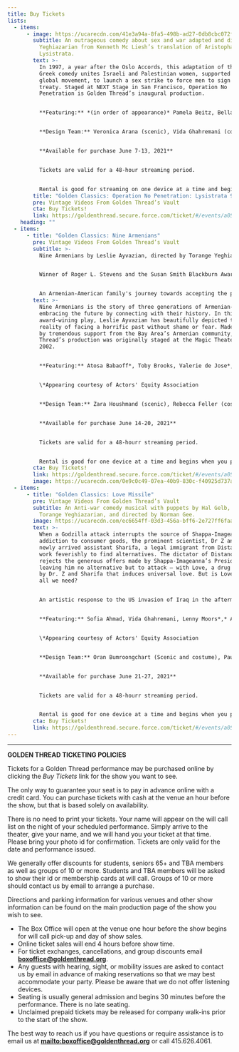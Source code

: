 ```yaml
---
title: Buy Tickets
lists:
  - items:
      - image: https://ucarecdn.com/41e3a94a-8fa5-498b-ad27-0db8cbc072ff/
        subtitle: An outrageous comedy about sex and war adapted and directed by Torange
          Yeghiazarian from Kenneth Mc Liesh’s translation of Aristophanes’
          Lysistrata.
        text: >-
          In 1997, a year after the Oslo Accords, this adaptation of the classic
          Greek comedy unites Israeli and Palestinian women, supported by a
          global movement, to launch a sex strike to force men to sign a peace
          treaty. Staged at NEXT Stage in San Francisco, Operation No
          Penetration is Golden Thread’s inaugural production.   


          **Featuring:** *(in order of appearance)* Pamela Beitz, Bella Warda, Reema Bahnasy, Jennifer Darya Maghsoudi, Janet Acio, Maria Zamroud, Dylin Redling, Siamak Mirnezami, Clarence A Mitchell, Ali Dadgar, Greg Denzler, Von Scott Bair, Peter Mc Carron, Koorosh Angali. 


          **Design Team:** Veronica Arana (scenic), Vida Ghahremani (costumes), Jodie Ferguson (lighting). Dance choreography by Shahrzad Khorsandi. Fight choreography by Paul Sherman.


          **Available for purchase June 7-13, 2021** 


          Tickets are valid for a 48-hour streaming period.


          Rental is good for streaming on one device at a time and begins when you press play.
        title: "Golden Classics: Operation No Penetration: Lysistrata 97! "
        pre: Vintage Videos From Golden Thread’s Vault
        cta: Buy Tickets!
        link: https://goldenthread.secure.force.com/ticket/#/events/a0S3Z000007XYpYUAW
    heading: ""
  - items:
      - title: "Golden Classics: Nine Armenians"
        pre: Vintage Videos From Golden Thread’s Vault
        subtitle: >-
          Nine Armenians by Leslie Ayvazian, directed by Torange Yeghiazarian.


          Winner of Roger L. Stevens and the Susan Smith Blackburn Award.


          An Armenian-American family's journey towards accepting the past and embracing the future.
        text: >-
          Nine Armenians is the story of three generations of Armenian-Americans
          embracing the future by connecting with their history. In this
          award-wining play, Leslie Ayvazian has beautifully depicted the
          reality of facing a horrific past without shame or fear. Made possible
          by tremendous support from the Bay Area’s Armenian community, Golden
          Thread’s production was originally staged at the Magic Theater in
          2002.


          **Featuring:** Atosa Babaoff*, Toby Brooks, Valerie de Jose*, Vida Ghahremani, Behzad Golemohammadi, Joe Higgins*, Earll Kingston*, Lara Palanjian, Ruby Unger*


          \*Appearing courtesy of Actors' Equity Association


          **Design Team:** Zara Houshmand (scenic), Rebecca Feller (costumes), Robert Ted Anderson (lighting), Saeed Ganji (sound), Homayoun Makui (graphic). Dramaturgy by Hal Gelb. Dance choreography by Carol Kazarian and Nadine Takvorian. Music consultant: Sarine Balian. Original music, Listen to My Heart, by Datevik Hovanessian.


          **Available for purchase June 14-20, 2021**


          Tickets are valid for a 48-hourr streaming period.


          Rental is good for one device at a time and begins when you press play.
        cta: Buy Tickets!
        link: https://goldenthread.secure.force.com/ticket/#/events/a0S3Z000007XaonUAC
        image: https://ucarecdn.com/0e9c0c49-07ea-40b9-830c-f40925d737ac/
  - items:
      - title: "Golden Classics: Love Missile"
        pre: Vintage Videos From Golden Thread’s Vault
        subtitle: An Anti-war comedy musical with puppets by Hal Gelb, Janaki Ranpura,
          Torange Yeghiazarian, and directed by Norman Gee.
        image: https://ucarecdn.com/ec6654ff-03d3-456a-bff6-2e727ff6faae/
        text: >-
          When a Godzilla attack interrupts the source of Shappa-Imageanna’s
          addiction to consumer goods, the prominent scientist, Dr Z and his
          newly arrived assistant Sharifa, a legal immigrant from Distancia,
          work feverishly to find alternatives. The dictator of Distancia
          rejects the generous offers made by Shappa-Imageanna’s President
          leaving him no alternative but to attack – with Love, a drug developed
          by Dr. Z and Sharifa that induces universal love. But is Love really
          all we need? 


          An artistic response to the US invasion of Iraq in the aftermath of the 9/11 attacks, Love Missile is Golden Thread’s first commissioned play. The production was made possible by the generous contribution of Judith Wilber and Bob Miller.


          **Featuring:** Sofia Ahmad, Vida Ghahremani, Lenny Moors*,* Andoni Panici*,* Carmen Elena Sosa, William Todd Tressler*, Kris Welch


          \*Appearing courtesy of Actors' Equity Association


          **Design Team:** Oran Bumroongchart (Scenic and costume), Paul Meason (Lighting), Janaki Ranpura (Puppets and graphic art). Original music composed by Johaness Mager. Dance choreography by Lisa Tateosian. 


          **Available for purchase June 21-27, 2021**


          Tickets are valid for a 48-hourr streaming period.


          Rental is good for one device at a time and begins when you press play.
        cta: Buy Tickets!
        link: https://goldenthread.secure.force.com/ticket/#/events/a0S3Z000007XankUAC
---
```

----

**GOLDEN THREAD TICKETING POLICIES**

Tickets for a Golden Thread performance may be purchased online by clicking the *Buy Tickets* link for the show you want to see.

The only way to guarantee your seat is to pay in advance online with a credit card. You can purchase tickets with cash at the venue an hour before the show, but that is based solely on availability.

There is no need to print your tickets. Your name will appear on the will call list on the night of your scheduled performance. Simply arrive to the theater, give your name, and we will hand you your ticket at that time. Please bring your photo id for confirmation. Tickets are only valid for the date and performance issued.

We generally offer discounts for students, seniors 65+ and TBA members as well as groups of 10 or more. Students and TBA members will be asked to show their id or membership cards at will call. Groups of 10 or more should contact us by email to arrange a purchase.

Directions and parking information for various venues and other show information can be found on the main production page of the show you wish to see.

* The Box Office will open at the venue one hour before the show begins for will call pick-up and day of show sales.
* Online ticket sales will end 4 hours before show time.
* For ticket exchanges, cancellations, and group discounts email **<boxoffice@goldenthread.org>**.
* Any guests with hearing, sight, or mobility issues are asked to contact us by email in advance of making reservations so that we may best accommodate your party. Please be aware that we do not offer listening devices.
* Seating is usually general admission and begins 30 minutes before the performance. There is no late seating.
* Unclaimed prepaid tickets may be released for company walk-ins prior to the start of the show.

The best way to reach us if you have questions or require assistance is to email us at **<mailto:boxoffice@goldenthread.org>** or call 415.626.4061.
